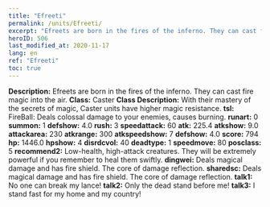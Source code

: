 ```yaml
---
title: "Efreeti"
permalink: /units/Efreeti/
excerpt: "Efreets are born in the fires of the inferno. They can cast fire magic into the air."
heroID: 506
last_modified_at: 2020-11-17
lang: en
ref: "Efreeti"
toc: true
---
```

 **Description:** Efreets are born in the fires of the inferno. They can cast fire magic into the air.
 **Class:** Caster
 **Class Description:** With their mastery of the secrets of magic, Caster units have higher magic resistance.
 **tsl:** FireBall: Deals colossal damage to your enemies, causes burning.
 **runart:** 0
 **summon:** 1
 **defshow:** 4.0
 **rush:** 3
 **speedattack:** 60
 **atk:** 225.4
 **atkshow:** 9.0
 **attackarea:** 230
 **atkrange:** 300
 **atkspeedshow:** 7
 **defshow:** 4.0
 **score:** 794
 **hp:** 1446.0
 **hpshow:** 4
 **disrdcvol:** 40
 **deadtype:** 1
 **speedmove:** 80
 **posclass:** 5
 **recommend2:** Low-health, high-attack creatures. They will be extremely powerful if you remember to heal them swiftly.
 **dingwei:** Deals magical damage and has fire shield. The core of damage reflection.
 **sharedsc:** Deals magical damage and has fire shield. The core of damage reflection.
 **talk1:** No one can break my lance!
 **talk2:** Only the dead stand before me!
 **talk3:** I stand fast for my home and my country!
